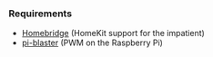 ### Requirements

* [Homebridge](https://github.com/nfarina/homebridge) (HomeKit support for the impatient)
* [pi-blaster](https://github.com/sarfata/pi-blaster) (PWM on the Raspberry Pi)
